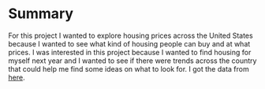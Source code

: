 # Summary
For this project I wanted to explore housing prices across the United States because I wanted to see what kind of housing people can buy and at what prices. I was interested in this project because I wanted to find housing for myself next year and I wanted to see if there were trends across the country that could help me find some ideas on what to look for. I got the data from <a href = 'https://www.kaggle.com/datasets/austinreese/usa-housing-listings?resource=download'> here</a>.
